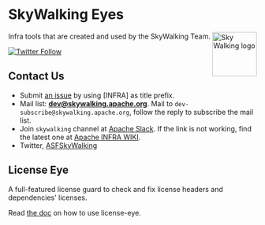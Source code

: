 # SkyWalking Eyes

<img src="http://skywalking.apache.org/assets/logo.svg" alt="Sky Walking logo" height="90px" align="right" />

Infra tools that are created and used by the SkyWalking Team.

[![Twitter Follow](https://img.shields.io/twitter/follow/asfskywalking.svg?style=for-the-badge&label=Follow&logo=twitter)](https://twitter.com/AsfSkyWalking)

## Contact Us
* Submit [an issue](https://github.com/apache/skywalking/issues/new) by using [INFRA] as title prefix.
* Mail list: **dev@skywalking.apache.org**. Mail to `dev-subscribe@skywalking.apache.org`, follow the reply to subscribe the mail list.
* Join `skywalking` channel at [Apache Slack](http://s.apache.org/slack-invite). If the link is not working, find the latest one at [Apache INFRA WIKI](https://cwiki.apache.org/confluence/display/INFRA/Slack+Guest+Invites).
* Twitter, [ASFSkyWalking](https://twitter.com/ASFSkyWalking)

## License Eye

A full-featured license guard to check and fix license headers and dependencies' licenses.

Read [the doc](license-eye/README.adoc) on how to use license-eye.
